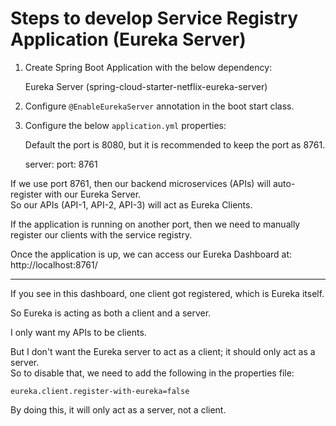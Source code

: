 # Steps to develop Service Registry Application (Eureka Server)

1) Create Spring Boot Application with the below dependency:

    Eureka Server (spring-cloud-starter-netflix-eureka-server)

2) Configure `@EnableEurekaServer` annotation in the boot start class.

3) Configure the below `application.yml` properties:

    Default the port is 8080, but it is recommended to keep the port as 8761.

    server:
      port: 8761

If we use port 8761, then our backend microservices (APIs) will auto-register with our Eureka Server.  
So our APIs (API-1, API-2, API-3) will act as Eureka Clients.

If the application is running on another port, then we need to manually register our clients with the service registry.

Once the application is up, we can access our Eureka Dashboard at:  
    http://localhost:8761/

---

If you see in this dashboard, one client got registered, which is Eureka itself.

So Eureka is acting as both a client and a server.

I only want my APIs to be clients.

But I don't want the Eureka server to act as a client; it should only act as a server.  
So to disable that, we need to add the following in the properties file:

    eureka.client.register-with-eureka=false

By doing this, it will only act as a server, not a client.
